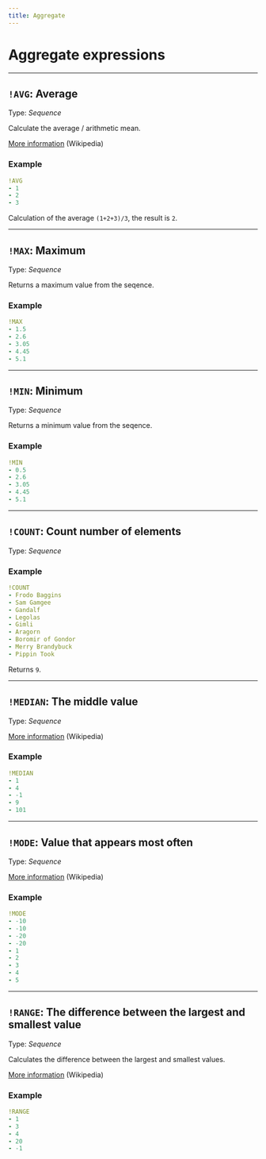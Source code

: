 ```yaml
---
title: Aggregate
---
```


# Aggregate expressions


---

## `!AVG`: Average 

Type: _Sequence_

Calculate the average / arithmetic mean.

[More information](https://en.wikipedia.org/wiki/Arithmetic_mean) (Wikipedia)

### Example

```yaml
!AVG
- 1
- 2
- 3
```

Calculation of the average `(1+2+3)/3`,  the result is `2`.

---

## `!MAX`: Maximum 

Type: _Sequence_

Returns a maximum value from the seqence.


### Example

```yaml
!MAX
- 1.5
- 2.6
- 3.05
- 4.45
- 5.1
```


---

## `!MIN`: Minimum 

Type: _Sequence_

Returns a minimum value from the seqence.

### Example

```yaml
!MIN
- 0.5
- 2.6
- 3.05
- 4.45
- 5.1
```

---

## `!COUNT`: Count number of elements 

Type: _Sequence_

### Example

```yaml
!COUNT
- Frodo Baggins
- Sam Gamgee
- Gandalf
- Legolas
- Gimli
- Aragorn
- Boromir of Gondor
- Merry Brandybuck
- Pippin Took
```

Returns `9`.

---

## `!MEDIAN`: The middle value 

Type: _Sequence_

[More information](https://en.wikipedia.org/wiki/Median) (Wikipedia)


### Example

```yaml
!MEDIAN
- 1
- 4
- -1
- 9
- 101
```

---

## `!MODE`: Value that appears most often 

Type: _Sequence_

[More information](https://en.wikipedia.org/wiki/Mode_%28statistics%29) (Wikipedia)


### Example

```yaml
!MODE
- -10
- -10
- -20
- -20
- 1
- 2
- 3
- 4
- 5
```

---

## `!RANGE`: The difference between the largest and smallest value 

Type: _Sequence_

Calculates the difference between the largest and smallest values.

[More information](https://en.wikipedia.org/wiki/Range_%28statistics%29) (Wikipedia)

### Example

```yaml
!RANGE
- 1
- 3
- 4
- 20
- -1
```
